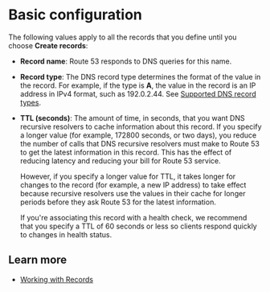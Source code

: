 # Basic configuration<a name="record-configure-basic"></a>

The following values apply to all the records that you define until you choose **Create records**:
+ **Record name**: Route 53 responds to DNS queries for this name\.
+ **Record type**: The DNS record type determines the format of the value in the record\. For example, if the type is **A**, the value in the record is an IP address in IPv4 format, such as 192\.0\.2\.44\. See [Supported DNS record types](https://docs.aws.amazon.com/Route53/latest/DeveloperGuide/ResourceRecordTypes.html)\.
+ **TTL \(seconds\)**: The amount of time, in seconds, that you want DNS recursive resolvers to cache information about this record\. If you specify a longer value \(for example, 172800 seconds, or two days\), you reduce the number of calls that DNS recursive resolvers must make to Route 53 to get the latest information in this record\. This has the effect of reducing latency and reducing your bill for Route 53 service\. 

  However, if you specify a longer value for TTL, it takes longer for changes to the record \(for example, a new IP address\) to take effect because recursive resolvers use the values in their cache for longer periods before they ask Route 53 for the latest information\. 

  If you're associating this record with a health check, we recommend that you specify a TTL of 60 seconds or less so clients respond quickly to changes in health status\. 

## Learn more<a name="record-configure-learn-more"></a>
+ [Working with Records](https://docs.aws.amazon.com/Route53/latest/DeveloperGuide/rrsets-working-with.html)